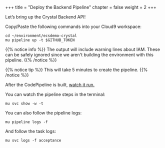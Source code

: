 +++
title = "Deploy the Backend Pipeline"
chapter = false
weight = 2
+++

Let’s bring up the Crystal Backend API!

Copy/Paste the following commands into your Cloud9 workspace:

```
cd ~/environment/ecsdemo-crystal
mu pipeline up -t $GITHUB_TOKEN
```

{{% notice info %}}
The output will include warning lines about IAM. These can be safely ignored
since we aren't building the environment with this pipeline.
{{% /notice %}}

{{% notice tip %}}
This will take 5 minutes to create the pipeline.
{{% /notice %}}

After the CodePipeline is built, [watch it run.](https://console.aws.amazon.com/codepipeline/home?region=us-east-1#/view/)

You can watch the pipeline steps in the terminal:
```
mu svc show -w -t
```

You can also follow the pipeline logs:
```
mu pipeline logs -f
```

And follow the task logs:
```
mu svc logs -f acceptance
```
